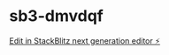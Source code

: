 # sb3-dmvdqf

[Edit in StackBlitz next generation editor ⚡️](https://stackblitz.com/~/github.com/Sam-Herschenfeld/sb3-dmvdqf)